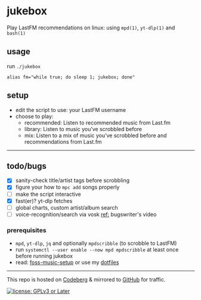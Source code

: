 # jukebox

Play LastFM recommendations on linux: using `mpd(1)`, `yt-dlp(1)` and `bash(1)`

## usage

run `./jukebox`

`alias fm="while true; do sleep 1; jukebox; done"`

## setup

- edit the script to use: your LastFM username
- choose to play:
  * recommended: Listen to recommended music from Last.fm
  * library: Listen to music you’ve scrobbled before
  * mix: Listen to a mix of music you’ve scrobbled before and recommendations from Last.fm

---
## todo/bugs

- [x] sanity-check title/artist tags before scrobbling
- [x] figure your how to `mpc add` songs properly
- [ ] make the script interactive
- [x] fast(er)? yt-dlp fetches
- [ ] global charts, custom artist/album search
- [ ] voice-recognition/search via vosk [ref:](https://piped.video/watch?v=zXEvKJl_krY) bugswriter's video

### prerequisites

- `mpd`, `yt-dlp`, `jq` and optionally `mpdscribble` (to scrobble to LastFM)
- run `systemctl --user enable --now mpd mpdscribble` at least once before running jukebox
- read: [foss-music-setup](https://polarhive.net/blog/foss-music-setup) or use my [dotfiles](https://polarhive.net/dots)

---
This repo is hosted on [Codeberg](https://polarhive.net/jukebox) & mirrored to [GitHub](https://polarhive.net/github) for traffic.

[![license: GPLv3 or Later](https://polarhive.net/assets/badges/gpl-3.svg)](https://www.gnu.org/licenses/gpl-3.0.txt)

